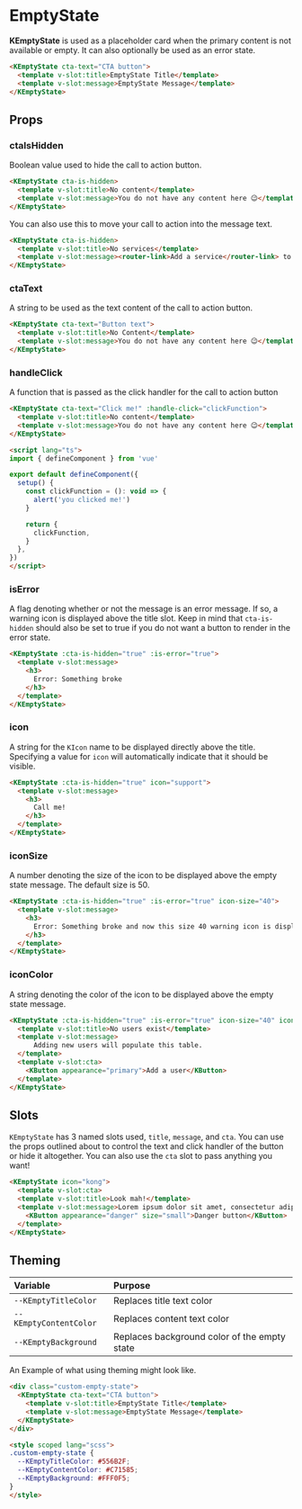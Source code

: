 # EmptyState

**KEmptyState** is used as a placeholder card when the primary content is not available or empty. It can also optionally be used as an error state.

<KEmptyState cta-text="CTA button">
  <template v-slot:title>Title</template>
  <template v-slot:message>Message</template>
</KEmptyState>

```html
<KEmptyState cta-text="CTA button">
  <template v-slot:title>EmptyState Title</template>
  <template v-slot:message>EmptyState Message</template>
</KEmptyState>
```

## Props

### ctaIsHidden

Boolean value used to hide the call to action button.

<KEmptyState cta-is-hidden>
  <template v-slot:title>No content</template>
  <template v-slot:message>You do not have any content here 😉️</template>
</KEmptyState>

```html
<KEmptyState cta-is-hidden>
  <template v-slot:title>No content</template>
  <template v-slot:message>You do not have any content here 😉️</template>
</KEmptyState>
```

You can also use this to move your call to action into the message text.

<KEmptyState cta-is-hidden>
  <template v-slot:title>No services</template>
  <template v-slot:message><router-link to="/">Add a service</router-link> to begin proxying traffic.</template>
</KEmptyState>

```html
<KEmptyState cta-is-hidden>
  <template v-slot:title>No services</template>
  <template v-slot:message><router-link>Add a service</router-link> to begin proxying traffic</template>
</KEmptyState>
```

### ctaText

A string to be used as the text content of the call to action button.

<KEmptyState cta-text="Button text">
  <template v-slot:title>No Content</template>
  <template v-slot:message>You do not have any content here 😉️</template>
</KEmptyState>

```html
<KEmptyState cta-text="Button text">
  <template v-slot:title>No Content</template>
  <template v-slot:message>You do not have any content here 😉️</template>
</KEmptyState>
```

### handleClick

A function that is passed as the click handler for the call to action button

<KEmptyState cta-text="Click me!" :handle-click="clickFunction">
  <template v-slot:title>No content</template>
  <template v-slot:message>You do not have any content here 😉️</template>
</KEmptyState>

```html
<KEmptyState cta-text="Click me!" :handle-click="clickFunction">
  <template v-slot:title>No content</template>
  <template v-slot:message>You do not have any content here 😉️</template>
</KEmptyState>

<script lang="ts">
import { defineComponent } from 'vue'

export default defineComponent({
  setup() {
    const clickFunction = (): void => {
      alert('you clicked me!')
    }

    return {
      clickFunction,
    }
  },
})
</script>
```

### isError

A flag denoting whether or not the message is an error message. If so, a warning icon is displayed above the title slot. Keep in mind that `cta-is-hidden` should also be set to true if you do not want a button to render in the error state.

<KEmptyState :cta-is-hidden="true" :is-error="true">
  <template v-slot:message>
    <h3>
      Error: Something broke
    </h3>
  </template>
</KEmptyState>

```html
<KEmptyState :cta-is-hidden="true" :is-error="true">
  <template v-slot:message>
    <h3>
      Error: Something broke
    </h3>
  </template>
</KEmptyState>
```

### icon

A string for the `KIcon` name to be displayed directly above the title. Specifying a value for `icon` will automatically indicate that it should be visible.

<KEmptyState :cta-is-hidden="true" icon="support">
  <template v-slot:message>
    <h3>
      Call me!
    </h3>
  </template>
</KEmptyState>

```html
<KEmptyState :cta-is-hidden="true" icon="support">
  <template v-slot:message>
    <h3>
      Call me!
    </h3>
  </template>
</KEmptyState>
```

### iconSize

A number denoting the size of the icon to be displayed above the empty state message. The default size is 50.

<KEmptyState :cta-is-hidden="true" :is-error="true" icon-size="40">
  <template v-slot:message>
    <h3>
      Error: Something broke and now this size 40 warning icon is displayed.
    </h3>
  </template>
</KEmptyState>

```html
<KEmptyState :cta-is-hidden="true" :is-error="true" icon-size="40">
  <template v-slot:message>
    <h3>
      Error: Something broke and now this size 40 warning icon is displayed.
    </h3>
  </template>
</KEmptyState>
```

### iconColor

A string denoting the color of the icon to be displayed above the empty state message.

<KEmptyState icon="people" icon-size="40" icon-color="#5996ff">
  <template v-slot:title>No users exist</template>
  <template v-slot:message>
      Adding new users will populate this table.
  </template>
  <template v-slot:cta>
    <KButton appearance="primary">Add a user</KButton>
  </template>
</KEmptyState>

```html
<KEmptyState :cta-is-hidden="true" :is-error="true" icon-size="40" icon-color="#5996ff">
  <template v-slot:title>No users exist</template>
  <template v-slot:message>
      Adding new users will populate this table.
  </template>
  <template v-slot:cta>
    <KButton appearance="primary">Add a user</KButton>
  </template>
</KEmptyState>
```

## Slots

`KEmptyState` has 3 named slots used, `title`, `message`, and `cta`. You can use the props outlined about to control the text and click handler of the button or hide it altogether. You can also use the `cta` slot to pass anything you want!

<KEmptyState icon="kong">
  <template v-slot:title>Look mah!</template>
  <template v-slot:message>Lorem ipsum dolor sit amet, consectetur adipiscing elit. Morbi nec justo libero. Nullam accumsan quis ipsum vitae tempus. Integer non pharetra orci. Suspendisse potenti.</template>
  <template v-slot:cta>
    <KButton appearance="danger" size="small">Danger button</KButton>
  </template>
</KEmptyState>

```html
<KEmptyState icon="kong">
  <template v-slot:cta>
  <template v-slot:title>Look mah!</template>
  <template v-slot:message>Lorem ipsum dolor sit amet, consectetur adipiscing elit. Morbi nec justo libero. Nullam accumsan quis ipsum vitae tempus. Integer non pharetra orci. Suspendisse potenti.</template>
    <KButton appearance="danger" size="small">Danger button</KButton>
  </template>
</KEmptyState>
```

## Theming

| Variable | Purpose
|:-------- |:-------
| `--KEmptyTitleColor`| Replaces title text color
| `--KEmptyContentColor`| Replaces content text color
| `--KEmptyBackground`| Replaces background color of the empty state

An Example of what using theming might look like.

<div class="custom-empty-state">
  <KEmptyState cta-text="CTA button">
    <template v-slot:title>Title</template>
    <template v-slot:message>Message</template>
  </KEmptyState>
</div>

```html
<div class="custom-empty-state">
  <KEmptyState cta-text="CTA button">
    <template v-slot:title>EmptyState Title</template>
    <template v-slot:message>EmptyState Message</template>
  </KEmptyState>
</div>

<style scoped lang="scss">
.custom-empty-state {
  --KEmptyTitleColor: #556B2F;
  --KEmptyContentColor: #C71585;
  --KEmptyBackground: #FFF0F5;
}
</style>
```

<style scoped lang="scss">
.custom-empty-state {
  --KEmptyTitleColor: #556B2F;
  --KEmptyContentColor: #C71585;
  --KEmptyBackground: #FFF0F5;
}
</style>

<script lang="ts">
import { defineComponent } from 'vue'

export default defineComponent({
  setup() {
    const clickFunction = (): void => {
      alert('you clicked me!')
    }

    return {
      clickFunction,
    }
  },
})
</script>
